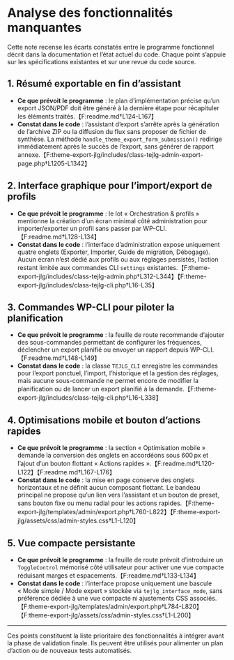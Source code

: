 # Analyse des fonctionnalités manquantes

Cette note recense les écarts constatés entre le programme fonctionnel décrit dans la documentation et l’état actuel du code. Chaque point s’appuie sur les spécifications existantes et sur une revue du code source.

## 1. Résumé exportable en fin d’assistant
- **Ce que prévoit le programme** : le plan d’implémentation précise qu’un export JSON/PDF doit être généré à la dernière étape pour récapituler les éléments traités.【F:readme.md†L124-L167】
- **Constat dans le code** : l’assistant d’export s’arrête après la génération de l’archive ZIP ou la diffusion du flux sans proposer de fichier de synthèse. La méthode `handle_theme_export_form_submission()` redirige immédiatement après le succès de l’export, sans générer de rapport annexe.【F:theme-export-jlg/includes/class-tejlg-admin-export-page.php†L1205-L1342】

## 2. Interface graphique pour l’import/export de profils
- **Ce que prévoit le programme** : le lot « Orchestration & profils » mentionne la création d’un écran minimal côté administration pour importer/exporter un profil sans passer par WP-CLI.【F:readme.md†L128-L134】
- **Constat dans le code** : l’interface d’administration expose uniquement quatre onglets (Exporter, Importer, Guide de migration, Débogage). Aucun écran n’est dédié aux profils ou aux réglages persistés, l’action restant limitée aux commandes CLI `settings` existantes.【F:theme-export-jlg/includes/class-tejlg-admin.php†L312-L344】【F:theme-export-jlg/includes/class-tejlg-cli.php†L16-L35】

## 3. Commandes WP-CLI pour piloter la planification
- **Ce que prévoit le programme** : la feuille de route recommande d’ajouter des sous-commandes permettant de configurer les fréquences, déclencher un export planifié ou envoyer un rapport depuis WP-CLI.【F:readme.md†L148-L149】
- **Constat dans le code** : la classe `TEJLG_CLI` enregistre les commandes pour l’export ponctuel, l’import, l’historique et la gestion des réglages, mais aucune sous-commande ne permet encore de modifier la planification ou de lancer un export planifié à la demande.【F:theme-export-jlg/includes/class-tejlg-cli.php†L16-L338】

## 4. Optimisations mobile et bouton d’actions rapides
- **Ce que prévoit le programme** : la section « Optimisation mobile » demande la conversion des onglets en accordéons sous 600 px et l’ajout d’un bouton flottant « Actions rapides ».【F:readme.md†L120-L122】【F:readme.md†L167-L176】
- **Constat dans le code** : la mise en page conserve des onglets horizontaux et ne définit aucun composant flottant. Le bandeau principal ne propose qu’un lien vers l’assistant et un bouton de preset, sans bouton fixe ou menu radial pour les actions rapides.【F:theme-export-jlg/templates/admin/export.php†L760-L822】【F:theme-export-jlg/assets/css/admin-styles.css†L1-L120】

## 5. Vue compacte persistante
- **Ce que prévoit le programme** : la feuille de route prévoit d’introduire un `ToggleControl` mémorisé côté utilisateur pour activer une vue compacte réduisant marges et espacements.【F:readme.md†L133-L134】
- **Constat dans le code** : l’interface propose uniquement une bascule « Mode simple / Mode expert » stockée via `tejlg_interface_mode`, sans préférence dédiée à une vue compacte ni ajustements CSS associés.【F:theme-export-jlg/templates/admin/export.php†L784-L820】【F:theme-export-jlg/assets/css/admin-styles.css†L1-L200】

---
Ces points constituent la liste prioritaire des fonctionnalités à intégrer avant la phase de validation finale. Ils peuvent être utilisés pour alimenter un plan d’action ou de nouveaux tests automatisés.
